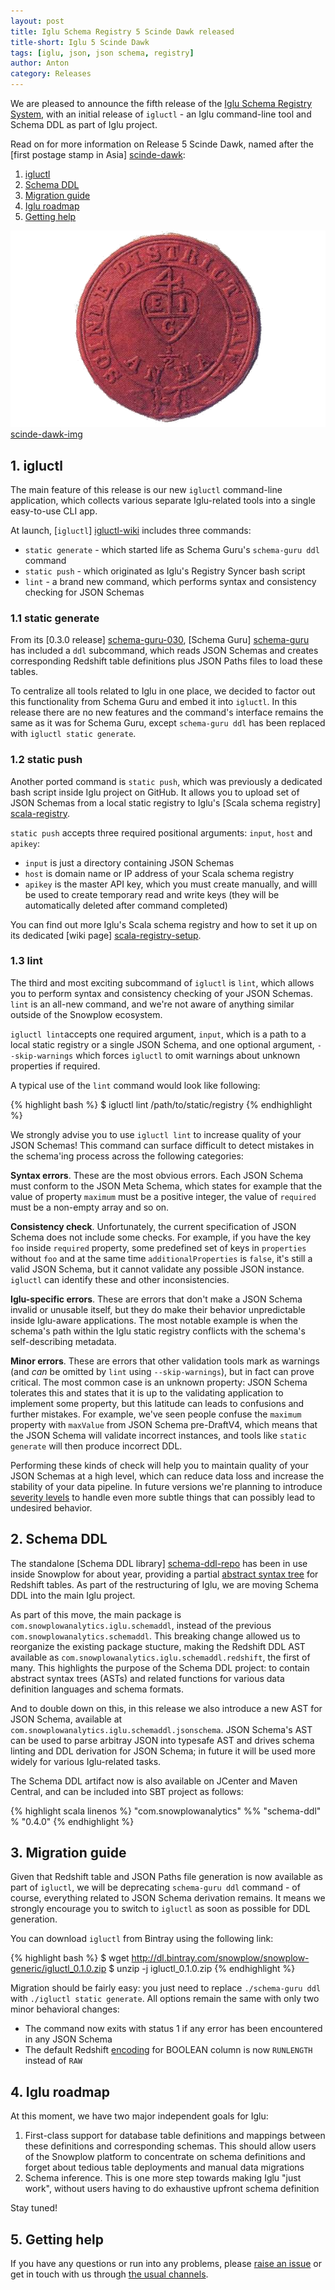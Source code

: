 ```yaml
---
layout: post
title: Iglu Schema Registry 5 Scinde Dawk released
title-short: Iglu 5 Scinde Dawk
tags: [iglu, json, json schema, registry]
author: Anton
category: Releases
---
```


We are pleased to announce the fifth release of the [Iglu Schema Registry System][iglu-repo], with an initial release of `igluctl` - an Iglu command-line tool and Schema DDL as part of Iglu project.

Read on for more information on Release 5 Scinde Dawk, named after the [first postage stamp in Asia] [scinde-dawk]:

1. [igluctl](/blog/2016/07/31/iglu-r5-scinde-dawk-released/#igluctl)
2. [Schema DDL](/blog/2016/07/31/iglu-r5-scinde-dawk-released/#schema-ddl)
3. [Migration guide](/blog/2016/07/31/iglu-r5-scinde-dawk-released/#migration)
4. [Iglu roadmap](/blog/2016/07/31/iglu-r5-scinde-dawk-released/#roadmap)
5. [Getting help](/blog/2016/07/31/iglu-r5-scinde-dawk-released/#help)

![scinde-dawk-img] [scinde-dawk-img]

<!--more-->

<h2 id="igluctl">1. igluctl</h2>

The main feature of this release is our new `igluctl` command-line application, which collects various separate Iglu-related tools into a single easy-to-use CLI app.

At launch, [`igluctl`] [igluctl-wiki] includes three commands:

* `static generate` - which started life as Schema Guru's `schema-guru ddl` command
* `static push` - which originated as Iglu's Registry Syncer bash script
* `lint` - a brand new command, which performs syntax and consistency checking for JSON Schemas

<h3 id="igluctl-static-generate">1.1 static generate</h3>

From its [0.3.0 release] [schema-guru-030], [Schema Guru] [schema-guru] has included a `ddl` subcommand, which reads JSON Schemas and creates corresponding Redshift table definitions plus JSON Paths files to load these tables.

To centralize all tools related to Iglu in one place, we decided to factor out this functionality from Schema Guru and embed it into `igluctl`. In this release there are no new features and the command's interface remains the same as it was for Schema Guru, except `schema-guru ddl` has been replaced with `igluctl static generate`.

<h3 id="igluctl-static-push">1.2 static push</h3>

Another ported command is `static push`, which was previously a dedicated bash script inside Iglu project on GitHub. It allows you to upload set of JSON Schemas from a local static registry to Iglu's [Scala schema registry] [scala-registry].

`static push` accepts three required positional arguments: `input`, `host` and `apikey`:

* `input` is just a directory containing JSON Schemas
* `host` is domain name or IP address of your Scala schema registry
* `apikey` is the master API key, which you must create manually, and willl be used to create temporary read and write keys (they will be automatically deleted after command completed)

You can find out more Iglu's Scala schema registry and how to set it up on its dedicated [wiki page] [scala-registry-setup].

<h3 id="igluctl-lint">1.3 lint</h3>

The third and most exciting subcommand of `igluctl` is `lint`, which allows you to perform syntax and consistency checking of your JSON Schemas. `lint` is an all-new command, and we're not aware of anything similar outside of the Snowplow ecosystem.

`igluctl lint`accepts one required argument, `input`, which is a path to a local static registry or a single JSON Schema, and one optional argument, `--skip-warnings` which forces `igluctl` to omit warnings about unknown properties if required.

A typical use of the `lint` command would look like following:

{% highlight bash %}
$ igluctl lint /path/to/static/registry
{% endhighlight %}

We strongly advise you to use `igluctl lint` to increase quality of your JSON Schemas! This command can surface difficult to detect mistakes in the schema'ing process across the following categories:

**Syntax errors**. These are the most obvious errors. Each JSON Schema must conform to the JSON Meta Schema, which states for example that the value of property `maximum` must be a positive integer, the value of `required` must be a non-empty array and so on.

**Consistency check**. Unfortunately, the current specification of JSON Schema does not include some checks. For example, if you have the key `foo` inside `required` property, some predefined set of keys in `properties` without `foo` and at the same time `additionalProperties` is `false`, it's still a valid JSON Schema, but it cannot validate any possible JSON instance. `igluctl` can identify these and other inconsistencies.

**Iglu-specific errors**. These are errors that don't make a JSON Schema invalid or unusable itself, but they do make their behavior unpredictable inside Iglu-aware applications. The most notable example is when the schema's path within the Iglu static registry conflicts with the schema's self-describing metadata.

**Minor errors**. These are errors that other validation tools mark as warnings (and *can* be omitted by `lint` using `--skip-warnings`), but in fact can prove critical. The most common case is an unknown property: JSON Schema tolerates this and states that it is up to the validating application to implement some property, but this latitude can leads to confusions and further mistakes. For example, we've seen people confuse the `maximum` property with `maxValue` from JSON Schema pre-DraftV4, which means that the JSON Schema will validate incorrect instances, and tools like `static generate` will then produce incorrect DDL.

Performing these kinds of check will help you to maintain quality of your JSON Schemas at a high level, which can reduce data loss and increase the stability of your data pipeline. In future versions we're planning to introduce [severity levels][iglu-issue-175] to handle even more subtle things that can possibly lead to undesired behavior.

<h2 id="schema-ddl">2. Schema DDL</h2>

The standalone [Schema DDL library] [schema-ddl-repo] has been in use inside Snowplow for about year, providing a partial [abstract syntax tree][ast] for Redshift tables. As part of the restructuring of Iglu, we are moving Schema DDL into the main Iglu project.

As part of this move, the main package is `com.snowplowanalytics.iglu.schemaddl`, instead of the previous `com.snowplowanalytics.schemaddl`. This breaking change allowed us to reorganize the existing package stucture, making the Redshift DDL AST available as `com.snowplowanalytics.iglu.schemaddl.redshift`, the first of many. This highlights the purpose of the Schema DDL project: to contain abstract syntax trees (ASTs) and related functions for various data definition languages and schema formats.

And to double down on this, in this release we also introduce a new AST for JSON Schema, available at `com.snowplowanalytics.iglu.schemaddl.jsonschema`.
JSON Schema's AST can be used to parse arbitray JSON into typesafe AST and drives schema linting and DDL derivation for JSON Schema; in future it will be used more widely for various Iglu-related tasks.

The Schema DDL artifact now is also available on JCenter and Maven Central, and can be included into SBT project as follows:

{% highlight scala linenos %}
"com.snowplowanalytics" %% "schema-ddl" % "0.4.0"
{% endhighlight %}

<h2 id="migration">3. Migration guide</h2>

Given that Redshift table and JSON Paths file generation is now available as part of `igluctl`, we will be deprecating `schema-guru ddl` command - of course, everything related to JSON Schema derivation remains. It means we strongly encourage you to switch to `igluctl` as soon as possible for DDL generation.

You can download `igluctl` from Bintray using the following link:

{% highlight bash %}
$ wget http://dl.bintray.com/snowplow/snowplow-generic/igluctl_0.1.0.zip
$ unzip -j igluctl_0.1.0.zip
{% endhighlight %}

Migration should be fairly easy: you just need to replace `./schema-guru ddl` with `./igluctl static generate`. All options remain the same with only two minor  behavioral changes:

* The command now exits with status 1 if any error has been encountered in any JSON Schema
* The default Redshift [encoding][redshift-encoding] for BOOLEAN column is now `RUNLENGTH` instead of `RAW`

<h2 id="roadmap">4. Iglu roadmap</h2>

At this moment, we have two major independent goals for Iglu:

1. First-class support for database table definitions and mappings between these definitions and corresponding schemas. This should allow users of the Snowplow platform to concentrate on schema definitions and forget about tedious table deployments and manual data migrations
2. Schema inference. This is one more step towards making Iglu "just work", without users having to do exhaustive upfront schema definition

Stay tuned!

<h2 id="help">5. Getting help</h2>

If you have any questions or run into any problems, please [raise an issue][issues] or get in touch with us through [the usual channels][talk-to-us].

[scinde-dawk]: https://en.wikipedia.org/wiki/Scinde_Dawk
[scinde-dawk-img]: /assets/img/blog/2016/07/scinde-dawk.png

[iglu-issue-175]: https://github.com/snowplow/iglu/issues/175

[igluctl-wiki]: https://github.com/snowplow/iglu/wiki/Igluctl
[schema-guru-030]: http://snowplowanalytics.com/blog/2015/07/29/schema-guru-0.3.0-released-for-generating-redshift-tables-from-json-schemas/
[schema-guru]: https://github.com/snowplow/schema-guru
[self-describing-schemas]: https://github.com/snowplow/iglu/wiki/Self-describing-JSON-Schemas
[scala-registry]: https://github.com/snowplow/iglu/tree/master/2-repositories/scala-repo-server
[scala-registry-setup]: https://github.com/snowplow/iglu/wiki/Scala-repo-server-setup

[schema-ddl-repo]: https://github.com/snowplow/schema-ddl

[ast]: https://en.wikipedia.org/wiki/Abstract_syntax_tree
[redshift-encoding]: http://docs.aws.amazon.com/redshift/latest/dg/t_Compressing_data_on_disk.html

[iglu-repo]: https://github.com/snowplow/iglu
[issues]: https://github.com/snowplow/snowplow/iglu
[talk-to-us]: https://github.com/snowplow/snowplow/wiki/Talk-to-us
